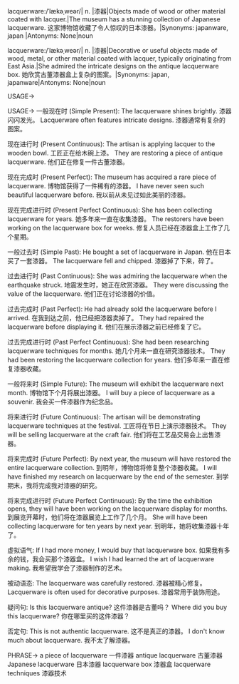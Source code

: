 lacquerware:/ˈlækəˌweər/| n. |漆器|Objects made of wood or other material coated with lacquer.|The museum has a stunning collection of Japanese lacquerware.  这家博物馆收藏了令人惊叹的日本漆器。|Synonyms: japanware, japan |Antonyms: None|noun


lacquerware:/ˈlækəˌweər/| n. |漆器|Decorative or useful objects made of wood, metal, or other material coated with lacquer, typically originating from East Asia.|She admired the intricate designs on the antique lacquerware box. 她欣赏古董漆器盒上复杂的图案。|Synonyms: japan, japanware|Antonyms: None|noun


USAGE->

USAGE->
一般现在时 (Simple Present):
The lacquerware shines brightly. 漆器闪闪发光。
Lacquerware often features intricate designs. 漆器通常有复杂的图案。

现在进行时 (Present Continuous):
The artisan is applying lacquer to the wooden bowl. 工匠正在给木碗上漆。
They are restoring a piece of antique lacquerware. 他们正在修复一件古董漆器。

现在完成时 (Present Perfect):
The museum has acquired a rare piece of lacquerware. 博物馆获得了一件稀有的漆器。
I have never seen such beautiful lacquerware before. 我以前从未见过如此美丽的漆器。

现在完成进行时 (Present Perfect Continuous):
She has been collecting lacquerware for years. 她多年来一直在收集漆器。
The restorers have been working on the lacquerware box for weeks. 修复人员已经在漆器盒上工作了几个星期。

一般过去时 (Simple Past):
He bought a set of lacquerware in Japan. 他在日本买了一套漆器。
The lacquerware fell and chipped. 漆器掉了下来，碎了。

过去进行时 (Past Continuous):
She was admiring the lacquerware when the earthquake struck. 地震发生时，她正在欣赏漆器。
They were discussing the value of the lacquerware. 他们正在讨论漆器的价值。

过去完成时 (Past Perfect):
He had already sold the lacquerware before I arrived. 在我到达之前，他已经把漆器卖掉了。
They had repaired the lacquerware before displaying it. 他们在展示漆器之前已经修复了它。

过去完成进行时 (Past Perfect Continuous):
She had been researching lacquerware techniques for months. 她几个月来一直在研究漆器技术。
They had been restoring the lacquerware collection for years. 他们多年来一直在修复漆器收藏。

一般将来时 (Simple Future):
The museum will exhibit the lacquerware next month. 博物馆下个月将展出漆器。
I will buy a piece of lacquerware as a souvenir. 我会买一件漆器作为纪念品。


将来进行时 (Future Continuous):
The artisan will be demonstrating lacquerware techniques at the festival.  工匠将在节日上演示漆器技术。
They will be selling lacquerware at the craft fair. 他们将在工艺品交易会上出售漆器。


将来完成时 (Future Perfect):
By next year, the museum will have restored the entire lacquerware collection. 到明年，博物馆将修复整个漆器收藏。
I will have finished my research on lacquerware by the end of the semester. 到学期末，我将完成我对漆器的研究。


将来完成进行时 (Future Perfect Continuous):
By the time the exhibition opens, they will have been working on the lacquerware display for months. 到展览开幕时，他们将在漆器展览上工作了几个月。
She will have been collecting lacquerware for ten years by next year. 到明年，她将收集漆器十年了。


虚拟语气:
If I had more money, I would buy that lacquerware box. 如果我有多余的钱，我会买那个漆器盒。
I wish I had learned the art of lacquerware making. 我希望我学会了漆器制作的艺术。


被动语态:
The lacquerware was carefully restored. 漆器被精心修复。
Lacquerware is often used for decorative purposes. 漆器常用于装饰用途。


疑问句:
Is this lacquerware antique? 这件漆器是古董吗？
Where did you buy this lacquerware? 你在哪里买的这件漆器？


否定句:
This is not authentic lacquerware. 这不是真正的漆器。
I don't know much about lacquerware. 我不太了解漆器。


PHRASE->
a piece of lacquerware 一件漆器
antique lacquerware 古董漆器
Japanese lacquerware 日本漆器
lacquerware box 漆器盒
lacquerware techniques 漆器技术
